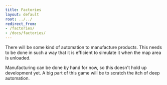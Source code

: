 ```yaml
---
title: Factories
layout: default
root: ../../
redirect_from:
- /factories/
- /docs/factories/
---
```


There will be some kind of automation to manufacture products.
This needs to be done in such a way that it is efficient to simulate it
when the map area is unloaded.

Manufacturing can be done by hand for now, so this doesn't hold up development
yet. A big part of this game will be to scratch the itch of deep automation.
